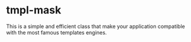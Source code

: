 tmpl-mask
=========

This is a simple and efficient class that make your application compatible with the most famous templates engines.
